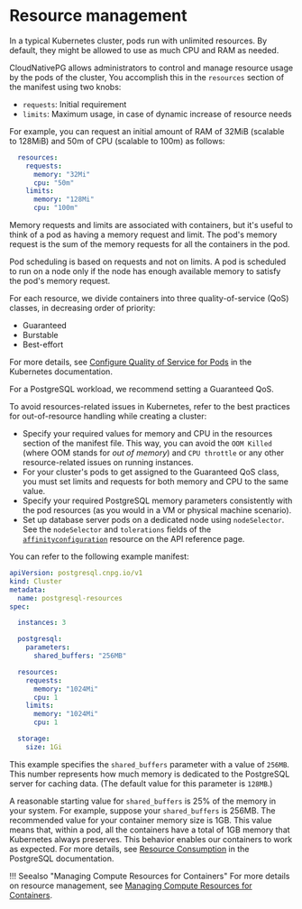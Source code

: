 # Resource management

In a typical Kubernetes cluster, pods run with unlimited resources. By default,
they might be allowed to use as much CPU and RAM as needed.

CloudNativePG allows administrators to control and manage resource usage by the pods of the cluster,
You accomplish this in the `resources` section of the manifest using two knobs:

- `requests`: Initial requirement
- `limits`: Maximum usage, in case of dynamic increase of resource needs

For example, you can request an initial amount of RAM of 32MiB (scalable to 128MiB) and 50m of CPU (scalable to 100m)
as follows:

```yaml
  resources:
    requests:
      memory: "32Mi"
      cpu: "50m"
    limits:
      memory: "128Mi"
      cpu: "100m"
```

Memory requests and limits are associated with containers, but it's useful to think of a pod as having a memory request
and limit. The pod's memory request is the sum of the memory requests for all the containers in the pod.

Pod scheduling is based on requests and not on limits. A pod is scheduled to run on a node only if the node has enough
available memory to satisfy the pod's memory request.

For each resource, we divide containers into three quality-of-service (QoS) classes, in decreasing order of priority:

- Guaranteed
- Burstable
- Best-effort

For more details, see [Configure Quality of Service for Pods](https://kubernetes.io/docs/tasks/configure-pod-container/quality-service-pod/#qos-classes)
in the Kubernetes documentation.

For a PostgreSQL workload, we recommend setting a Guaranteed QoS.

To avoid resources-related issues in Kubernetes, refer to the best practices for out-of-resource handling
while creating a cluster:

-  Specify your required values for memory and CPU in the resources section of the manifest file.
   This way, you can avoid the `OOM Killed` (where OOM stands for *out of memory*) and `CPU throttle` or any other
   resource-related issues on running instances.
-  For your cluster's pods to get assigned to the Guaranteed QoS class, you must set limits and requests
   for both memory and CPU to the same value.
-  Specify your required PostgreSQL memory parameters consistently with the pod resources (as you would
   in a VM or physical machine scenario).
-  Set up database server pods on a dedicated node using `nodeSelector`.
   See the `nodeSelector` and `tolerations` fields of the
   [`affinityconfiguration`](cloudnative-pg.v1.md#postgresql-cnpg-io-v1-AffinityConfiguration) resource on the API reference page.

You can refer to the following example manifest:

```yaml
apiVersion: postgresql.cnpg.io/v1
kind: Cluster
metadata:
  name: postgresql-resources
spec:

  instances: 3

  postgresql:
    parameters:
      shared_buffers: "256MB"

  resources:
    requests:
      memory: "1024Mi"
      cpu: 1
    limits:
      memory: "1024Mi"
      cpu: 1

  storage:
    size: 1Gi
```

This example specifies the `shared_buffers` parameter with a value of `256MB`. This number represents how much memory is
dedicated to the PostgreSQL server for caching data. (The default value for this parameter is `128MB`.)

A reasonable starting value for `shared_buffers` is 25% of the memory in your system.
For example, suppose your `shared_buffers` is 256MB. The recommended value for your container memory size is 1GB.
This value means that, within a pod, all the containers have a total of 1GB memory that Kubernetes always preserves.
This behavior enables our containers to work as expected.
For more details, see [Resource Consumption](https://www.postgresql.org/docs/current/runtime-config-resource.html)
in the PostgreSQL documentation.

!!! Seealso "Managing Compute Resources for Containers"
    For more details on resource management, see
    [Managing Compute Resources for Containers](https://kubernetes.io/docs/concepts/configuration/manage-compute-resources-container/).
